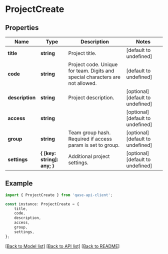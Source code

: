 # ProjectCreate


## Properties

Name | Type | Description | Notes
------------ | ------------- | ------------- | -------------
**title** | **string** | Project title. | [default to undefined]
**code** | **string** | Project code. Unique for team. Digits and special characters are not allowed. | [default to undefined]
**description** | **string** | Project description. | [optional] [default to undefined]
**access** | **string** |  | [optional] [default to undefined]
**group** | **string** | Team group hash. Required if access param is set to group. | [optional] [default to undefined]
**settings** | **{ [key: string]: any; }** | Additional project settings. | [optional] [default to undefined]

## Example

```typescript
import { ProjectCreate } from 'qase-api-client';

const instance: ProjectCreate = {
    title,
    code,
    description,
    access,
    group,
    settings,
};
```

[[Back to Model list]](../README.md#documentation-for-models) [[Back to API list]](../README.md#documentation-for-api-endpoints) [[Back to README]](../README.md)

